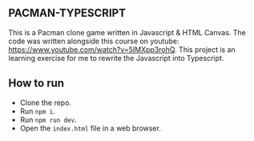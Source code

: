 PACMAN-TYPESCRIPT
--

This is a Pacman clone game written in Javascript & HTML Canvas. The code was written alongside this course on youtube: https://www.youtube.com/watch?v=5IMXpp3rohQ. This project is an learning exercise for me to rewrite the Javascript into Typescript.

How to run
--
- Clone the repo.
- Run `npm i`.
- Run `npm run dev`.
- Open the `index.html` file in a web browser.